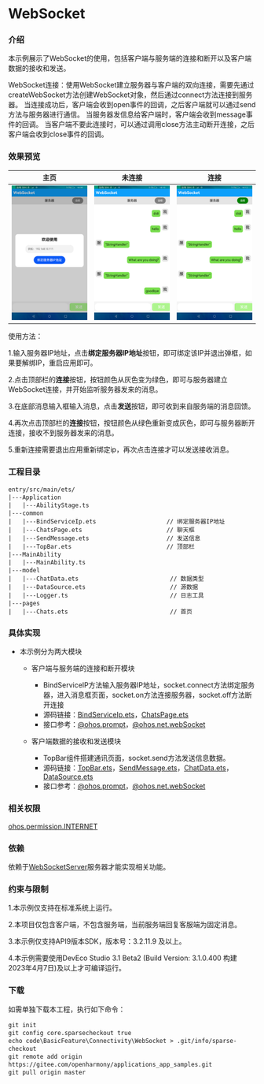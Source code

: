 # WebSocket

### 介绍

本示例展示了WebSocket的使用，包括客户端与服务端的连接和断开以及客户端数据的接收和发送。

WebSocket连接：使用WebSocket建立服务器与客户端的双向连接，需要先通过createWebSocket方法创建WebSocket对象，然后通过connect方法连接到服务器。
当连接成功后，客户端会收到open事件的回调，之后客户端就可以通过send方法与服务器进行通信。 当服务器发信息给客户端时，客户端会收到message事件的回调。
当客户端不要此连接时，可以通过调用close方法主动断开连接，之后客户端会收到close事件的回调。

### 效果预览

| 主页                                      | 未连接                                    | 连接                                  |
|-----------------------------------------|----------------------------------------|-------------------------------------|
| ![](screenshots/device/bindService.png) | ![](screenshots/device/disconnect.png) | ![](screenshots/device/connect.png) |

使用方法：

1.输入服务器IP地址，点击**绑定服务器IP地址**按钮，即可绑定该IP并退出弹框，如果要解绑IP，重启应用即可。

2.点击顶部栏的**连接**按钮，按钮颜色从灰色变为绿色，即可与服务器建立WebSocket连接，并开始监听服务器发来的消息。

3.在底部消息输入框输入消息，点击**发送**按钮，即可收到来自服务端的消息回馈。

4.再次点击顶部栏的**连接**按钮，按钮颜色从绿色重新变成灰色，即可与服务器断开连接，接收不到服务器发来的消息。

5.重新连接需要退出应用重新绑定ip，再次点击连接才可以发送接收消息。

### 工程目录
```
entry/src/main/ets/
|---Application
|   |---AbilityStage.ts
|---common
|   |---BindServiceIp.ets                    // 绑定服务器IP地址
|   |---ChatsPage.ets                        // 聊天框
|   |---SendMessage.ets                      // 发送信息
|   |---TopBar.ets                           // 顶部栏
|---MainAbility
|   |---MainAbility.ts
|---model
|   |---ChatData.ets                          // 数据类型
|   |---DataSource.ets                        // 源数据
|   |---Logger.ts                             // 日志工具
|---pages
|   |---Chats.ets                             // 首页
```

### 具体实现

* 本示例分为两大模块
  * 客户端与服务端的连接和断开模块
    * BindServiceIP方法输入服务器IP地址，socket.connect方法绑定服务器，进入消息框页面，socket.on方法连接服务器，socket.off方法断开连接
    * 源码链接：[BindServiceIp.ets](entry/src/main/ets/common/BindServiceIp.ets)，[ChatsPage.ets](entry/src/main/ets/common/ChatsPage.ets)
    * 接口参考：[@ohos.prompt](https://gitee.com/openharmony/docs/blob/master/zh-cn/application-dev/reference/apis/js-apis-promptAction.md)，[@ohos.net.webSocket](https://gitee.com/openharmony/docs/blob/master/zh-cn/application-dev/reference/apis/js-apis-webSocket.md)

  * 客户端数据的接收和发送模块
    * TopBar组件搭建通讯页面，socket.send方法发送信息数据。
    * 源码链接：[TopBar.ets](entry/src/main/ets/common/TopBar.ets)，[SendMessage.ets](entry/src/main/ets/common/SendMessage.ets)，[ChatData.ets](entry/src/main/ets/model/ChatData.ets)，[DataSource.ets](entry/src/main/ets/model/DataSource.ets)
    * 接口参考：[@ohos.prompt](https://gitee.com/openharmony/docs/blob/master/zh-cn/application-dev/reference/apis/js-apis-promptAction.md)，[@ohos.net.webSocket](https://gitee.com/openharmony/docs/blob/master/zh-cn/application-dev/reference/apis/js-apis-webSocket.md)

### 相关权限

[ohos.permission.INTERNET](https://gitee.com/openharmony/docs/blob/master/zh-cn/application-dev/security/permission-list.md#ohospermissioninternet)

### 依赖

依赖于[WebSocketServer](https://gitee.com/adslk/application_server/tree/master/WebSocketServer)服务器才能实现相关功能。

### 约束与限制

1.本示例仅支持在标准系统上运行。

2.本项目仅包含客户端，不包含服务端，当前服务端回复客服端为固定消息。

3.本示例仅支持API9版本SDK，版本号：3.2.11.9 及以上。

4.本示例需要使用DevEco Studio 3.1 Beta2 (Build Version: 3.1.0.400 构建 2023年4月7日)及以上才可编译运行。

### 下载

如需单独下载本工程，执行如下命令：
```
git init
git config core.sparsecheckout true
echo code\BasicFeature\Connectivity\WebSocket > .git/info/sparse-checkout
git remote add origin https://gitee.com/openharmony/applications_app_samples.git
git pull origin master
```
